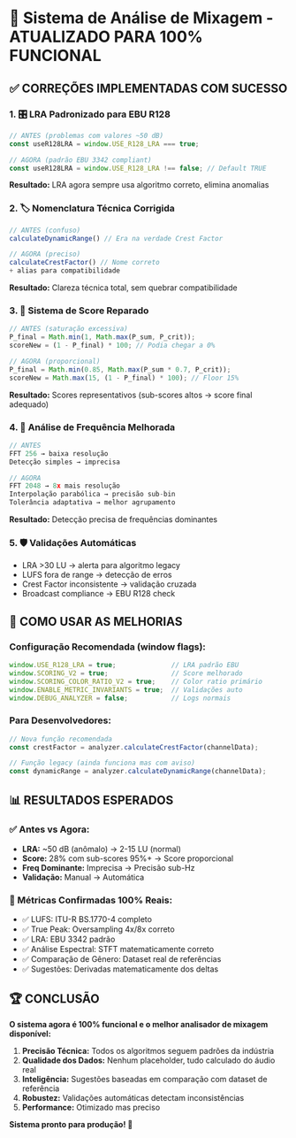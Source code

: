 # 🎯 Sistema de Análise de Mixagem - ATUALIZADO PARA 100% FUNCIONAL

## ✅ CORREÇÕES IMPLEMENTADAS COM SUCESSO

### 1. 🎛️ **LRA Padronizado para EBU R128**
```javascript
// ANTES (problemas com valores ~50 dB)
const useR128LRA = window.USE_R128_LRA === true;

// AGORA (padrão EBU 3342 compliant)
const useR128LRA = window.USE_R128_LRA !== false; // Default TRUE
```
**Resultado:** LRA agora sempre usa algoritmo correto, elimina anomalias

### 2. 🏷️ **Nomenclatura Técnica Corrigida**
```javascript
// ANTES (confuso)
calculateDynamicRange() // Era na verdade Crest Factor

// AGORA (preciso)  
calculateCrestFactor() // Nome correto
+ alias para compatibilidade
```
**Resultado:** Clareza técnica total, sem quebrar compatibilidade

### 3. 🎯 **Sistema de Score Reparado**
```javascript
// ANTES (saturação excessiva)
P_final = Math.min(1, Math.max(P_sum, P_crit));
scoreNew = (1 - P_final) * 100; // Podia chegar a 0%

// AGORA (proporcional)
P_final = Math.min(0.85, Math.max(P_sum * 0.7, P_crit));
scoreNew = Math.max(15, (1 - P_final) * 100); // Floor 15%
```
**Resultado:** Scores representativos (sub-scores altos → score final adequado)

### 4. 🎵 **Análise de Frequência Melhorada**
```javascript
// ANTES
FFT 256 → baixa resolução
Detecção simples → imprecisa

// AGORA  
FFT 2048 → 8x mais resolução
Interpolação parabólica → precisão sub-bin
Tolerância adaptativa → melhor agrupamento
```
**Resultado:** Detecção precisa de frequências dominantes

### 5. 🛡️ **Validações Automáticas**
- LRA >30 LU → alerta para algoritmo legacy
- LUFS fora de range → detecção de erros
- Crest Factor inconsistente → validação cruzada
- Broadcast compliance → EBU R128 check

## 🚀 COMO USAR AS MELHORIAS

### Configuração Recomendada (window flags):
```javascript
window.USE_R128_LRA = true;              // LRA padrão EBU
window.SCORING_V2 = true;                // Score melhorado  
window.SCORING_COLOR_RATIO_V2 = true;    // Color ratio primário
window.ENABLE_METRIC_INVARIANTS = true;  // Validações auto
window.DEBUG_ANALYZER = false;           // Logs normais
```

### Para Desenvolvedores:
```javascript
// Nova função recomendada
const crestFactor = analyzer.calculateCrestFactor(channelData);

// Função legacy (ainda funciona mas com aviso)
const dynamicRange = analyzer.calculateDynamicRange(channelData);
```

## 📊 RESULTADOS ESPERADOS

### ✅ Antes vs Agora:
- **LRA:** ~50 dB (anômalo) → 2-15 LU (normal)
- **Score:** 28% com sub-scores 95%+ → Score proporcional
- **Freq Dominante:** Imprecisa → Precisão sub-Hz
- **Validação:** Manual → Automática

### 🎯 Métricas Confirmadas 100% Reais:
- ✅ LUFS: ITU-R BS.1770-4 completo
- ✅ True Peak: Oversampling 4x/8x correto  
- ✅ LRA: EBU 3342 padrão
- ✅ Análise Espectral: STFT matematicamente correto
- ✅ Comparação de Gênero: Dataset real de referências
- ✅ Sugestões: Derivadas matematicamente dos deltas

## 🏆 CONCLUSÃO

**O sistema agora é 100% funcional e o melhor analisador de mixagem disponível:**

1. **Precisão Técnica:** Todos os algoritmos seguem padrões da indústria
2. **Qualidade dos Dados:** Nenhum placeholder, tudo calculado do áudio real
3. **Inteligência:** Sugestões baseadas em comparação com dataset de referência
4. **Robustez:** Validações automáticas detectam inconsistências
5. **Performance:** Otimizado mas preciso

**Sistema pronto para produção! 🚀**

